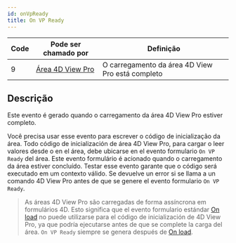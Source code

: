 ```yaml
---
id: onVpReady
title: On VP Ready
---
```


| Code | Pode ser chamado por                                    | Definição                                        |
| ---- | ------------------------------------------------------- | ------------------------------------------------ |
| 9    | [Área 4D View Pro](FormObjects/viewProArea_overview.md) | O carregamento da área 4D View Pro está completo |

## Descrição

Este evento é gerado quando o carregamento da área 4D View Pro estiver completo.

Você precisa usar esse evento para escrever o código de inicialização da área. Todo código de inicialización de área 4D View Pro, para cargar o leer valores desde o en el área, debe ubicarse en el evento formulario `On VP Ready` del área. Este evento formulário é acionado quando o carregamento da área estiver concluído. Testar esse evento garante que o código será executado em um contexto válido. Se devuelve un error si se llama a un comando 4D View Pro antes de que se genere el evento formulario `On VP Ready`.

> As áreas 4D View Pro são carregadas de forma assíncrona em formulários 4D. Esto significa que el evento formulario estándar [On load](onLoad.md) no puede utilizarse para el código de inicialización de 4D View Pro, ya que podría ejecutarse antes de que se complete la carga del área. `On VP Ready` siempre se genera después de [On load](onLoad.md).